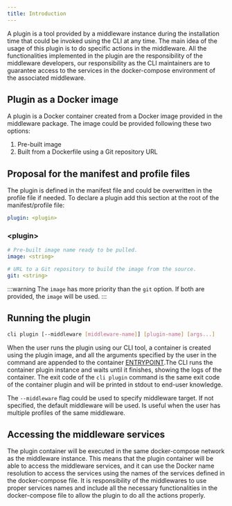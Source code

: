 ```yaml
---
title: Introduction
---
```


A plugin is a tool provided by a middleware instance during the installation time that could be invoked using the CLI at any time. The main idea of the usage of this plugin is to do specific actions in the middleware. All the functionalities implemented in the plugin are the responsibility of the middleware developers, our responsibility as the CLI maintainers are to guarantee access to the services in the docker-compose environment of the associated middleware.

## Plugin as a Docker image

A plugin is a Docker container created from a Docker image provided in the middleware package. The image could be provided following these two options:

1. Pre-built image
2. Built from a Dockerfile using a Git repository URL

## Proposal for the manifest and profile files

The plugin is defined in the manifest file and could be overwritten in the profile file if needed. To declare a plugin add this section at the root of the manifest/profile file:

```yaml
plugin: <plugin>
```

### <plugin\>

```yaml
# Pre-built image name ready to be pulled.
image: <string>

# URL to a Git repository to build the image from the source.
git: <string>
```

:::warning
The `image` has more priority than the `git` option. If both are provided, the `image` will be used.
:::

## Running the plugin

```bash
cli plugin [--middleware [middleware-name]] [plugin-name] [args...]
```

When the user runs the plugin using our CLI tool, a container is created using the plugin image, and all the arguments specified by the user in the command are appended to the container [ENTRYPOINT](https://docs.docker.com/engine/reference/builder/#entrypoint).The CLI runs the container plugin instance and waits until it finishes, showing the logs of the container. The exit code of the `cli plugin` command is the same exit code of the container plugin and will be printed in stdout to end-user knowledge.

The `--middleware` flag could be used to specify middleware target. If not specified, the default middleware will be used. Is useful when the user has multiple profiles of the same middleware.

## Accessing the middleware services

The plugin container will be executed in the same docker-compose network as the middleware instance. This means that the plugin container will be able to access the middleware services, and it can use the Docker name resolution to access the services using the names of the services defined in the docker-compose file. It is responsibility of the middlewares to use proper services names and include all the necessary functionalities in the docker-compose file to allow the plugin to do all the actions properly.
